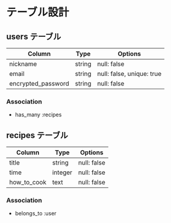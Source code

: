 # テーブル設計

## users テーブル

| Column              | Type   | Options                   |
| ------------------- | ------ | ------------------------- |
| nickname            | string | null: false               |
| email               | string | null: false, unique: true |
| encrypted_password  | string | null: false               |


### Association

- has_many :recipes


## recipes テーブル

| Column              | Type   | Options                   |
| ------------------- | ------ | ------------------------- |
| title               | string | null: false               |
| time                | integer| null: false               |
| how_to_cook         | text   | null: false               |


### Association

- belongs_to :user


